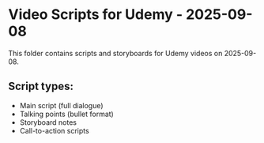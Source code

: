 # Video Scripts for Udemy - 2025-09-08

This folder contains scripts and storyboards for Udemy videos on 2025-09-08.

## Script types:
- Main script (full dialogue)
- Talking points (bullet format)
- Storyboard notes
- Call-to-action scripts
